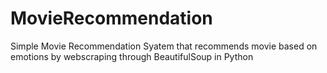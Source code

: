# MovieRecommendation
Simple Movie Recommendation Syatem that recommends movie based on emotions by webscraping through BeautifulSoup in Python
